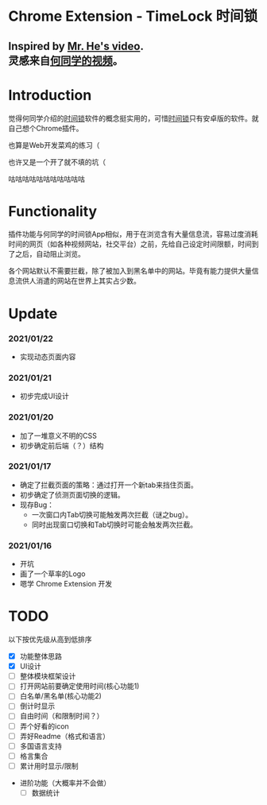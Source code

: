Chrome Extension - TimeLock 时间锁
=====
Inspired by [Mr. He's video][mr_he_video].  
灵感来自[何同学的视频][mr_he_video]。
-----

# Introduction

觉得何同学介绍的[时间锁][mr_he_app]软件的概念挺实用的，可惜[时间锁][mr_he_app]只有安卓版的软件。就自己想个Chrome插件。

也算是Web开发菜鸡的练习（

也许又是一个开了就不填的坑（

咕咕咕咕咕咕咕咕咕咕咕

# Functionality

插件功能与何同学的时间锁App相似，用于在浏览含有大量信息流，容易过度消耗时间的网页（如各种视频网站，社交平台）之前，先给自己设定时间限额，时间到了之后，自动阻止浏览。

各个网站默认不需要拦截，除了被加入到黑名单中的网站。毕竟有能力提供大量信息流供人消遣的网站在世界上其实占少数。

# Update

### 2021/01/22
- 实现动态页面内容

### 2021/01/21
- 初步完成UI设计

### 2021/01/20
- 加了一堆意义不明的CSS
- 初步确定前后端（？）结构

### 2021/01/17
- 确定了拦截页面的策略：通过打开一个新tab来挡住页面。
- 初步确定了侦测页面切换的逻辑。
- 现存Bug：
  - 一次窗口内Tab切换可能触发两次拦截（谜之bug）。
  - 同时出现窗口切换和Tab切换时可能会触发两次拦截。

### 2021/01/16
- 开坑
- 画了一个草率的Logo
- 嗯学 Chrome Extension 开发

# TODO

以下按优先级从高到低排序
- [x] 功能整体思路
- [x] UI设计
- [ ] 整体模块框架设计
- [ ] 打开网站前要确定使用时间(核心功能1)
- [ ] 白名单/黑名单(核心功能2)
- [ ] 倒计时显示
- [ ] 自由时间（和限制时间？）
- [ ] 弄个好看的icon
- [ ] 弄好Readme（格式和语言）
- [ ] 多国语言支持
- [ ] 格言集合
- [ ] 累计用时显示/限制
- 进阶功能（大概率并不会做）
  - [ ] 数据统计

[mr_he_video]: https://www.bilibili.com/video/BV1ev411x7en
[mr_he_app]: http://download.yitangyx.cn/test/student-he/new.html?202001
